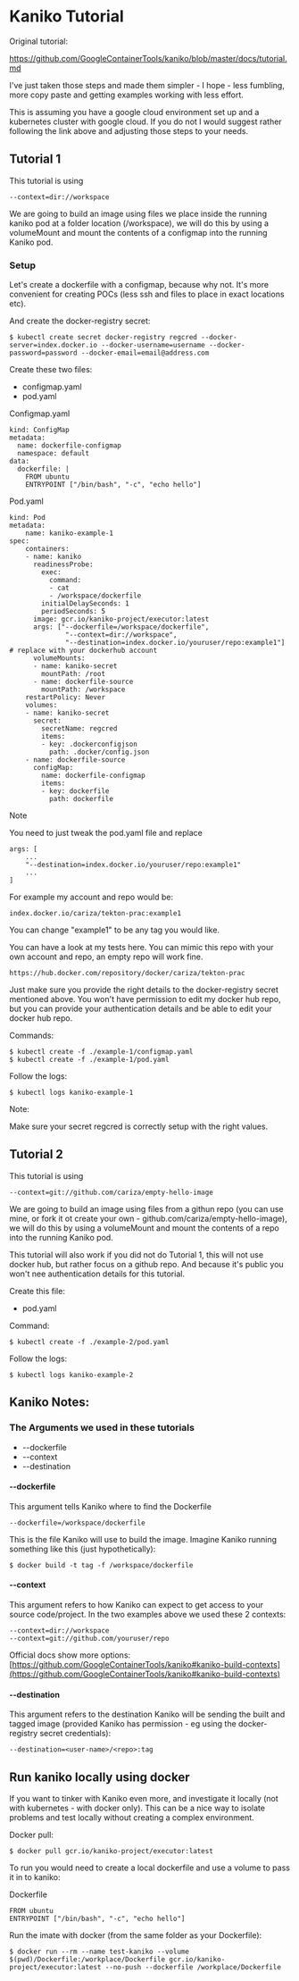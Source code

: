 # Kaniko Tutorial

Original tutorial:

https://github.com/GoogleContainerTools/kaniko/blob/master/docs/tutorial.md

I've just taken those steps and made them simpler - I hope - less fumbling, more copy paste and getting examples working with less effort.

This is assuming you have a google cloud environment set up and a kubernetes cluster with google cloud. If you do not I would suggest rather following the link above and adjusting those steps to your needs.

## Tutorial 1

This tutorial is using

    --context=dir://workspace

We are going to build an image using files we place inside the running kaniko pod at a folder location (/workspace), we will do this by using a volumeMount and mount the contents of a configmap into the running Kaniko pod.

### Setup

Let's create a dockerfile with a configmap, because why not. It's more convenient for creating POCs (less ssh and files to place in exact locations etc).

And create the docker-registry secret:

    $ kubectl create secret docker-registry regcred --docker-server=index.docker.io --docker-username=username --docker-password=password --docker-email=email@address.com

Create these two files:
- configmap.yaml
- pod.yaml

Configmap.yaml

```apiVersion: v1
kind: ConfigMap
metadata:
  name: dockerfile-configmap
  namespace: default
data:
  dockerfile: |
    FROM ubuntu
    ENTRYPOINT ["/bin/bash", "-c", "echo hello"]
```

Pod.yaml

```apiVersion: v1
kind: Pod
metadata:
    name: kaniko-example-1
spec:
    containers:
    - name: kaniko
      readinessProbe:
        exec:
          command:
          - cat
          - /workspace/dockerfile
        initialDelaySeconds: 1
        periodSeconds: 5
      image: gcr.io/kaniko-project/executor:latest
      args: ["--dockerfile=/workspace/dockerfile",
              "--context=dir://workspace",
              "--destination=index.docker.io/youruser/repo:example1"] # replace with your dockerhub account
      volumeMounts:
      - name: kaniko-secret
        mountPath: /root
      - name: dockerfile-source
        mountPath: /workspace
    restartPolicy: Never
    volumes:
    - name: kaniko-secret
      secret:
        secretName: regcred
        items:
        - key: .dockerconfigjson
          path: .docker/config.json
    - name: dockerfile-source
      configMap:
        name: dockerfile-configmap
        items:
        - key: dockerfile
          path: dockerfile
```

Note

You need to just tweak the pod.yaml file and replace 

    args: [
        ...
        "--destination=index.docker.io/youruser/repo:example1"
        ...
    ]

For example my account and repo would be:

    index.docker.io/cariza/tekton-prac:example1

You can change "example1" to be any tag you would like.

You can have a look at my tests here. You can mimic this repo with your own account and repo, an empty repo will work fine. 

    https://hub.docker.com/repository/docker/cariza/tekton-prac

Just make sure you provide the right details to the docker-registry secret mentioned above. You won't have permission to edit my docker hub repo, but you can provide your authentication details and be able to edit your docker hub repo.

Commands:

    $ kubectl create -f ./example-1/configmap.yaml
    $ kubectl create -f ./example-1/pod.yaml

Follow the logs:

    $ kubectl logs kaniko-example-1

Note:

Make sure your secret regcred is correctly setup with the right values.


## Tutorial 2

This tutorial is using

    --context=git://github.com/cariza/empty-hello-image

We are going to build an image using files from a githun repo (you can use mine, or fork it ot create your own - github.com/cariza/empty-hello-image), we will do this by using a volumeMount and mount the contents of a repo into the running Kaniko pod.

This tutorial will also work if you did not do Tutorial 1, this will not use docker hub, but rather focus on a github repo. And because it's public you won't nee authentication details for this tutorial.

Create this file:

- pod.yaml

Command:

    $ kubectl create -f ./example-2/pod.yaml

Follow the logs:

    $ kubectl logs kaniko-example-2

## Kaniko Notes:

### The Arguments we used in these tutorials

- --dockerfile
- --context
- --destination

#### --dockerfile

This argument tells Kaniko where to find the Dockerfile

    --dockerfile=/workspace/dockerfile

This is the file Kaniko will use to build the image. Imagine Kaniko running something like this (just hypothetically):

    $ docker build -t tag -f /workspace/dockerfile

#### --context    

This argument refers to how Kaniko can expect to get access to your source code/project. In the two examples above we used these 2 contexts:

    --context=dir://workspace
    --context=git://github.com/youruser/repo

Official docs show more options: [https://github.com/GoogleContainerTools/kaniko#kaniko-build-contexts](https://github.com/GoogleContainerTools/kaniko#kaniko-build-contexts)

#### --destination

This argument refers to the destination Kaniko will be sending the built and tagged image (provided Kaniko has permission - eg using the docker-registry secret credentials):

    --destination=<user-name>/<repo>:tag


## Run kaniko locally using docker

If you want to tinker with Kaniko even more, and investigate it locally (not with kubernetes - with docker only). This can be a nice way to isolate problems and test locally without creating a complex environment.

Docker pull:

    $ docker pull gcr.io/kaniko-project/executor:latest

To run you would need to create a local dockerfile and use a volume to pass it in to kaniko:

Dockerfile

    FROM ubuntu
    ENTRYPOINT ["/bin/bash", "-c", "echo hello"]

Run the imate with docker (from the same folder as your Dockerfile):

    $ docker run --rm --name test-kaniko --volume $(pwd)/Dockerfile:/workplace/Dockerfile gcr.io/kaniko-project/executor:latest --no-push --dockerfile /workplace/Dockerfile

